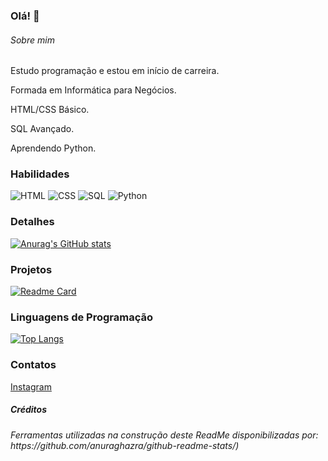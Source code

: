 ### Olá! 👋

###### Sobre mim
Estudo programação e estou em início de carreira. 

Formada em Informática para Negócios. 

HTML/CSS Básico. 

SQL Avançado. 

Aprendendo Python.


### Habilidades

![HTML](https://img.shields.io/badge/-HTML-green)
![CSS](https://img.shields.io/badge/-CSS-blue)
![SQL](https://img.shields.io/badge/-SQL-red)
![Python](https://img.shields.io/badge/-Python-yellow)


### Detalhes

[![Anurag's GitHub stats](https://github-readme-stats.vercel.app/api?username=VanusaRodrigues&show_icons=true&theme=dark)](https://github.com/anuraghazra/github-readme-stats)


### Projetos

[![Readme Card](https://github-readme-stats.vercel.app/api/pin/?username=VanusaRodrigues&repo=VanusaRodrigues&theme=dark)](https://github.com/anuraghazra/github-readme-stats)


### Linguagens de Programação
[![Top Langs](https://github-readme-stats.vercel.app/api/top-langs/?username=VanusaRodrigues&layout=compact&theme=dark)](https://github.com/anuraghazra/github-readme-stats)

### Contatos

[Instagram](https://www.instagram.com/vanusa___rodrigues/)
 
 
 
##### Créditos
<h6>Ferramentas utilizadas na construção deste ReadMe disponibilizadas por: 
https://github.com/anuraghazra/github-readme-stats/)</h6>
